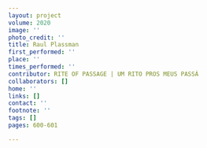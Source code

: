 ```yaml
---
layout: project
volume: 2020
image: ''
photo_credit: ''
title: Raul Plassman
first_performed: ''
place: ''
times_performed: ''
contributor: RITE OF PASSAGE | UM RITO PROS MEUS PASSÁ
collaborators: []
home: ''
links: []
contact: ''
footnote: ''
tags: []
pages: 600-601

---
```




